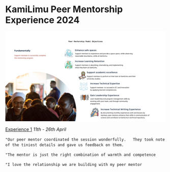 # KamiLimu Peer Mentorship Experience 2024
![Peer Mentorship Model](./peermentorshipmodel.jpg)

[Experience 1](experience1/) *11th - 26th April*

`
"Our peer mentor coordinated the session wonderfully.  
They took note of the tiniest details and gave us feedback on them.
`

`"The mentor is just the right combination of warmth and competence`

`"I love the relationship we are building with my peer mentor`